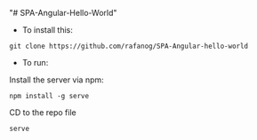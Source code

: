 "# SPA-Angular-Hello-World" 

 - To install this:

`git clone https://github.com/rafanog/SPA-Angular-hello-world`

 - To run:

 Install the server via npm:

`npm install -g serve`
 
 CD to the repo file
 
 `serve`
